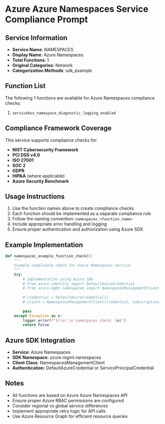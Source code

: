 # Azure Azure Namespaces Service Compliance Prompt

## Service Information
- **Service Name**: NAMESPACES
- **Display Name**: Azure Namespaces
- **Total Functions**: 1
- **Original Categories**: Network
- **Categorization Methods**: sdk_example

## Function List
The following 1 functions are available for Azure Namespaces compliance checks:

1. `servicebus_namespace_diagnostic_logging_enabled`


## Compliance Framework Coverage
This service supports compliance checks for:
- **NIST Cybersecurity Framework**
- **PCI DSS v4.0**
- **ISO 27001**
- **SOC 2**
- **GDPR**
- **HIPAA** (where applicable)
- **Azure Security Benchmark**

## Usage Instructions
1. Use the function names above to create compliance checks
2. Each function should be implemented as a separate compliance rule
3. Follow the naming convention: `namespaces_<function_name>`
4. Include appropriate error handling and logging
5. Ensure proper authentication and authorization using Azure SDK

## Example Implementation
```python
def namespaces_example_function_check():
    """
    Example compliance check for Azure Namespaces service
    """
    try:
        # Implementation using Azure SDK
        # from azure.identity import DefaultAzureCredential
        # from azure.mgmt.namespaces import NamespacesManagementClient
        
        # credential = DefaultAzureCredential()
        # client = NamespacesManagementClient(credential, subscription_id)
        
        pass
    except Exception as e:
        logger.error(f"Error in namespaces check: {e}")
        return False
```

## Azure SDK Integration
- **Service**: Azure Namespaces
- **SDK Namespace**: azure.mgmt.namespaces
- **Client Class**: NamespacesManagementClient
- **Authentication**: DefaultAzureCredential or ServicePrincipalCredential

## Notes
- All functions are based on Azure Azure Namespaces API
- Ensure proper Azure RBAC permissions are configured
- Consider regional vs global service differences
- Implement appropriate retry logic for API calls
- Use Azure Resource Graph for efficient resource queries

